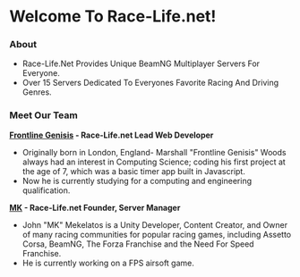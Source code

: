 # Welcome To Race-Life.net!

### About
* Race-Life.Net Provides Unique BeamNG Multiplayer Servers For Everyone.
* Over 15 Servers Dedicated To Everyones Favorite Racing And Driving Genres.

### Meet Our Team

**[Frontline Genisis](https://portfolio.frontlinegen.repl.co) - Race-Life.net Lead Web Developer**

* Originally born in London, England- Marshall "Frontline Genisis" Woods always had an interest in Computing Science; coding his first project at the age of 7, which was a basic timer app built in Javascript.
* Now he is currently studying for a computing and engineering qualification.

**[MK](https://www.twitch.tv/mkhideout) - Race-Life.net Founder, Server Manager**

* John "MK" Mekelatos is a Unity Developer, Content Creator, and Owner of many racing communities for popular racing games, including Assetto Corsa, BeamNG, The Forza Franchise and the Need For Speed Franchise.
* He is currently working on a FPS airsoft game.
